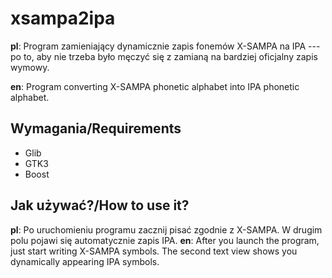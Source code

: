 # xsampa2ipa #
**pl**: Program zamieniający dynamicznie zapis fonemów X-SAMPA na IPA --- po to, aby nie trzeba było męczyć się z zamianą na bardziej oficjalny zapis wymowy.

**en**: Program converting X-SAMPA phonetic alphabet into IPA phonetic alphabet.

## Wymagania/Requirements ##
* Glib
* GTK3
* Boost

## Jak używać?/How to use it? ##
**pl**: Po uruchomieniu programu zacznij pisać zgodnie z X-SAMPA. W drugim polu pojawi się automatycznie zapis IPA.
**en**: After you launch the program, just start writing X-SAMPA symbols. The second text view shows you dynamically appearing IPA symbols.